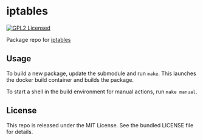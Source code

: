 iptables
==========

[![GPL2 Licensed](http://img.shields.io/badge/license-GPL2+-green.svg)](https://tldrlegal.com/license/gnu-general-public-license-v2)

Package repo for [iptables](http://www.netfilter.org/projects/iptables/index.html)

## Usage

To build a new package, update the submodule and run `make`. This launches the docker build container and builds the package.

To start a shell in the build environment for manual actions, run `make manual`.

## License

This repo is released under the MIT License. See the bundled LICENSE file for details.

